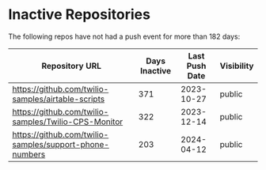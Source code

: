 # Inactive Repositories

The following repos have not had a push event for more than 182 days:

| Repository URL | Days Inactive | Last Push Date | Visibility |
| --- | --- | --- | --- |
| https://github.com/twilio-samples/airtable-scripts | 371 | 2023-10-27 | public |
| https://github.com/twilio-samples/Twilio-CPS-Monitor | 322 | 2023-12-14 | public |
| https://github.com/twilio-samples/support-phone-numbers | 203 | 2024-04-12 | public |
